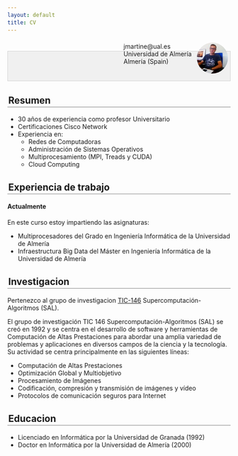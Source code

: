 ```yaml
---
layout: default
title: CV
---
```


<style>  
  h1  { font-size:200%; padding:16px; border:1px solid lightgrey; BACKGROUND:#f0f0f0; }
  h2  { border-bottom:1px solid grey; padding:2px }
</style>

<img style="float:right;border-radius:50%;width:70px;padding:6px" src="hpcjmart.jpg" />

<span style="float:right;padding:6px"> 
  jmartine@ual.es <br> Universidad de Almería <br> Almería (Spain)
</span>

# &nbsp;

## Resumen

* 30 años de experiencia como profesor Universitario
* Certificaciones Cisco Network
* Experiencia en:
  * Redes de Computadoras
  * Administración de Sistemas Operativos
  * Multiprocesamiento (MPI, Treads y CUDA)
  * Cloud Computing

## Experiencia de trabajo

#### Actualmente 

En este curso estoy impartiendo las asignaturas:
 
* Multiprocesadores del Grado en Ingeniería Informática de la Universidad de Almería
* Infraestructura Big Data del Máster en Ingeniería Informática de la Universidad de Almería


## Investigacion

Pertenezco al grupo de investigacion [TIC-146](https://sites.google.com/ual.es/hpca) Supercomputación-Algoritmos (SAL).

El grupo de investigación TIC 146 Supercomputación-Algoritmos (SAL) se creó en 1992 y se centra en el desarrollo de software y herramientas de Computación de Altas Prestaciones para abordar una amplia variedad de problemas y aplicaciones en diversos campos de la ciencia y la tecnología. Su actividad se centra principalmente en las siguientes líneas:

* Computación de Altas Prestaciones
* Optimización Global y Multiobjetivo
* Procesamiento de Imágenes
* Codificación, compresión y transmisión de imágenes y vídeo
* Protocolos de comunicación seguros para Internet

## Educacion 

* Licenciado en Informática por la Universidad de Granada (1992)
* Doctor en Informática por la Universidad de Almería (2000)
